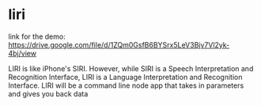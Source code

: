 # liri

link for the demo:
 https://drive.google.com/file/d/1ZQm0GsfB6BYSrx5LeV3Bjv7Vl2yk-4bj/view
 
 
LIRI is like iPhone's SIRI. However, while SIRI is a Speech Interpretation and Recognition Interface, LIRI is a Language Interpretation and Recognition Interface. LIRI will be a command line node app that takes in parameters and gives you back data
